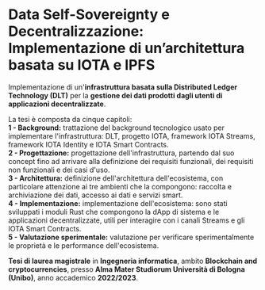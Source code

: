 # Data Self-Sovereignty e Decentralizzazione: Implementazione di un’architettura basata su IOTA e IPFS
Implementazione di un'**infrastruttura basata sulla Distributed Ledger Technology (DLT)** per la **gestione dei dati prodotti dagli utenti di applicazioni decentralizzate**.

La tesi è composta da cinque capitoli:</br>
**1 - Background:** trattazione del background tecnologico usato per implementare l'infrastruttura: DLT, progetto IOTA, framework IOTA Streams, framework IOTA Identity e IOTA Smart Contracts.</br>
**2 - Progettazione:** progettazione dell'infrastruttura, partendo dal suo concept fino ad arrivare alla definizione dei requisiti funzionali, dei requisiti non funzionali e dei casi d'uso.</br>
**3 - Architettura:** definizione dell'architettura dell'ecosistema, con particolare attenzione ai tre ambienti che la compongono: raccolta e archiviazione dei dati, accesso ai dati e servizi smart.</br>
**4 - Implementazione:** implementazione dell'ecosistema: sono stati sviluppati i moduli Rust che compongono la dApp di sistema e le applicazioni decentralizzate, utili per interagire con i canali Streams e gli IOTA Smart Contracts.</br>
**5 - Valutazione sperimentale:** valutazione per verificare sperimentalmente le proprietà e le performance dell'ecosistema.</br>

**Tesi di laurea magistrale** in **Ingegneria informatica**, ambito **Blockchain and cryptocurrencies**, presso **Alma Mater Studiorum Università di Bologna (Unibo)**, anno accademico **2022/2023**.
